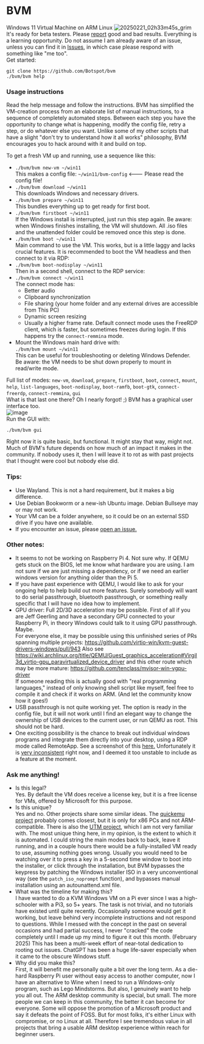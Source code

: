 # BVM
Windows 11 Virtual Machine on ARM Linux
![20250221_02h33m45s_grim](https://github.com/user-attachments/assets/e310dd9b-e444-4d6c-9dac-caa76f3aaf26)  
It's ready for beta testers. Please [report](https://github.com/Botspot/bvm/issues) good and bad results. Everything is a learning opportunity. Do not assume I am already aware of an issue, unless you can find it in [Issues](https://github.com/Botspot/bvm/issues), in which case please respond with something like "me too".  
Get started:
```
git clone https://github.com/Botspot/bvm
./bvm/bvm help
```
### Usage instructions
Read the help message and follow the instructions. BVM has simplified the VM-creation process from an elaborate list of manual instructions, to a sequence of completely automated steps. Between each step you have the opportunity to change what is happening, modify the config file, retry a step, or do whatever else you want. Unlike some of my other scripts that have a slight "don't try to understand how it all works" philosophy, BVM encourages you to hack around with it and build on top.

To get a fresh VM up and running, use a sequence like this:  
- `./bvm/bvm new-vm ~/win11`  
    This makes a config file: `~/win11/bvm-config` <--- Please read the config file!  
- `./bvm/bvm download ~/win11`  
    This downloads Windows and necessary drivers.  
- `./bvm/bvm prepare ~/win11`  
    This bundles everything up to get ready for first boot.  
- `./bvm/bvm firstboot ~/win11`  
    If the Windows install is interrupted, just run this step again. Be aware: when Windows finishes installing, the VM will shutdown. All .iso files and the unattended folder could be removed once this step is done.  
- `./bvm/bvm boot ~/win11`  
    Main command to use the VM. This works, but is a little laggy and lacks crucial features. It is recommended to boot the VM headless and then connect to it via RDP:  
- `./bvm/bvm boot-nodisplay ~/win11`  
    Then in a second shell, connect to the RDP service:  
- `./bvm/bvm connect ~/win11`  
    The connect mode has:
  - Better audio
  - Clipboard synchronization
  - File sharing (your home folder and any external drives are accessible from This PC)
  - Dynamic screen resizing
  - Usually a higher frame rate.
    Default connect mode uses the FreeRDP client, which is faster, but sometimes freezes during login. If this happens try the `connect-remmina` mode.
- Mount the Windows main hard drive with:  
    `./bvm/bvm mount ~/win11`  
    This can be useful for troubleshooting or deleting Windows Defender. Be aware: the VM needs to be shut down properly to mount in read/write mode.

Full list of modes: `new-vm`, `download`, `prepare`, `firstboot`, `boot`, `connect`, `mount`, `help`, `list-languages`, `boot-nodisplay`, `boot-ramfb`, `boot-gtk`, `connect-freerdp`, `connect-remmina`, `gui`  
What is that last one there? Oh I nearly forgot! ;) BVM has a graphical user interface too.  
![image](https://github.com/user-attachments/assets/6b4bef4f-b18a-44f0-aba3-1d9ea2f0f34a)  
Run the GUI with:
```
./bvm/bvm gui
```
Right now it is quite basic, but functional. It might stay that way, might not. Much of BVM's future depends on how much of an impact it makes in the community. If nobody uses it, then I will leave it to rot as with past projects that I thought were cool but nobody else did.  

### Tips:
- Use Wayland. This is not a hard requirement, but it makes a big difference.
- Use Debian Bookworm or a new-ish Ubuntu image. Debian Bullseye may or may not work.
- Your VM can be a folder anywhere, so it could be on an external SSD drive if you have one available.
- If you encounter an issue, please [open an issue.](https://github.com/Botspot/bvm/issues)

### Other notes:
- It seems to not be working on Raspberry Pi 4. Not sure why. If QEMU gets stuck on the BIOS, let me know what hardware you are using. I am not sure if we are just missing a dependency, or if we need an earlier windows version for anything older than the Pi 5.
- If you have past experience with QEMU, I would like to ask for your ongoing help to help build out more features. Surely somebody will want to do serial passthrough, bluetooth passthrough, or something really specific that I will have no idea how to implement.
- GPU driver: Full 2D/3D acceleration may be possible. First of all if you are Jeff Geerling and have a secondary GPU connected to your Raspberry Pi, in theory Windows could talk to it using GPU passthrough. Maybe.  
    For everyone else, it may be possible using this unfinished series of PRs spanning multiple projects: https://github.com/virtio-win/kvm-guest-drivers-windows/pull/943 Also see https://wiki.archlinux.org/title/QEMU/Guest_graphics_acceleration#Virgil3d_virtio-gpu_paravirtualized_device_driver and this other route which may be more mature: https://github.com/tenclass/mvisor-win-vgpu-driver  
    If someone reading this is actually good with "real programming languages," instead of only knowing shell script like myself, feel free to compile it and check if it works on ARM. (And let the community know how it goes!)
- USB passthrough is not quite working yet. The option is ready in the config file, but it will not work until I find an elegant way to change the ownership of USB devices to the current user, or run QEMU as root. This should not be hard.
- One exciting possibility is the chance to break out individual windows programs and integrate them directly into your desktop, using a RDP mode called RemoteApp. See a screenshot of this [here.](https://forums.raspberrypi.com/viewtopic.php?t=384433) Unfortunately it is [very inconsistent](https://github.com/FreeRDP/FreeRDP/issues/11218) right now, and I deemed it too unstable to include as a feature at the moment.

### Ask me anything!
- Is this legal?  
   Yes. By default the VM does receive a license key, but it is a free license for VMs, offered by Microsoft for this purpose.
- Is this unique?  
    Yes and no. Other projects share some similar ideas. The [quickemu project](https://github.com/quickemu-project/quickemu) probably comes closest, but it is only for x86 PCs and not ARM-compatible. There is also the [UTM project](https://getutm.app/), which I am not very familiar with. The most unique thing here, in my opinion, is the extent to which it is automated. I could string the main modes back to back, leave it running, and in a couple hours there would be a fully-installed VM ready to use, assuming nothing goes wrong. Usually you would need to be watching over it to press a key in a 5-second time window to boot into the installer, or click through the installation, but BVM bypasses the keypress by patching the Windows installer ISO in a very unconventional way (see the `patch_iso_noprompt` function), and bypasses manual installation using an autounattend.xml file.  
- What was the timeline for making this?  
    I have wanted to do a KVM Windows VM on a Pi ever since I was a high-schooler with a Pi3, so 5+ years. The task is not trivial, and no tutorials have existed until quite recently. Occasionally someone would get it working, but leave behind very incomplete instructions and not respond to questions. While I messed with the concept in the past on several occasions and had partial success, I never "cracked" the code completely until I made up my mind to figure it out this month. (February 2025) This has been a multi-week effort of near-total dedication to rooting out issues. ChatGPT has been a huge life-saver especially when it came to the obscure Windows stuff.
- Why did you make this?  
    First, it will benefit me personally quite a bit over the long term. As a die-hard Raspberry Pi user without easy access to another computer, now I have an alternative to Wine when I need to run a Windows-only program, such as Lego Mindstorms.
    But also, I genuinely want to help you all out. The ARM desktop community is special, but small. The more people we can keep in this community, the better it can become for everyone. Some will oppose the promotion of a Microsoft product and say it defeats the point of FOSS. But for most folks, it's either Linux with compromise, or no Linux at all. Therefore I see tremendous value in all projects that bring a usable ARM desktop experience within reach for beginner users.
